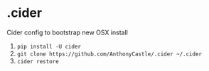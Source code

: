 # .cider

Cider config to bootstrap new OSX install

1. `pip install -U cider`
2. `git clone https://github.com/AnthonyCastle/.cider ~/.cider`
3. `cider restore`
